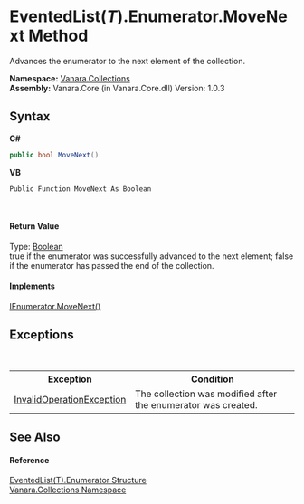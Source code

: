 # EventedList(*T*).Enumerator.MoveNext Method 
 

Advances the enumerator to the next element of the collection.

**Namespace:**&nbsp;<a href="062563b8-e616-d697-89ef-6de2b291d4a0">Vanara.Collections</a><br />**Assembly:**&nbsp;Vanara.Core (in Vanara.Core.dll) Version: 1.0.3

## Syntax

**C#**<br />
``` C#
public bool MoveNext()
```

**VB**<br />
``` VB
Public Function MoveNext As Boolean
```

<br />

#### Return Value
Type: <a href="http://msdn2.microsoft.com/en-us/library/a28wyd50" target="_blank">Boolean</a><br />true if the enumerator was successfully advanced to the next element; false if the enumerator has passed the end of the collection.

#### Implements
<a href="http://msdn2.microsoft.com/en-us/library/ycwa4b0c" target="_blank">IEnumerator.MoveNext()</a><br />

## Exceptions
&nbsp;<table><tr><th>Exception</th><th>Condition</th></tr><tr><td><a href="http://msdn2.microsoft.com/en-us/library/2asft85a" target="_blank">InvalidOperationException</a></td><td>The collection was modified after the enumerator was created.</td></tr></table>

## See Also


#### Reference
<a href="340e3b73-4e77-f5cf-dda7-fe1ea9ed0063">EventedList(T).Enumerator Structure</a><br /><a href="062563b8-e616-d697-89ef-6de2b291d4a0">Vanara.Collections Namespace</a><br />
